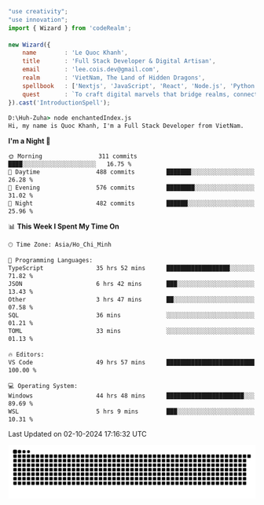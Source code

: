 <!--x axis divider-->

```js 
"use creativity";
"use innovation";
import { Wizard } from 'codeRealm';

new Wizard({
    name        : 'Le Quoc Khanh',
    title       : 'Full Stack Developer & Digital Artisan',
    email       : 'lee.cois.dev@gmail.com',
    realm       : 'VietNam, The Land of Hidden Dragons',
    spellbook   : ['Nextjs', 'JavaScript', 'React', 'Node.js', 'Python', 'Django', 'Cloud Services'],
    quest       : `To craft digital marvels that bridge realms, connect cultures, and bring imagination to life.`,
}).cast('IntroductionSpell');
```

```cmd
D:\Huh-Zuha> node enchantedIndex.js
Hi, my name is Quoc Khanh, I'm a Full Stack Developer from VietNam.
```
<!--START_SECTION:waka-->
**I'm a Night 🦉** 

```text
🌞 Morning                311 commits         ████░░░░░░░░░░░░░░░░░░░░░   16.75 % 
🌆 Daytime                488 commits         ███████░░░░░░░░░░░░░░░░░░   26.28 % 
🌃 Evening                576 commits         ████████░░░░░░░░░░░░░░░░░   31.02 % 
🌙 Night                  482 commits         ██████░░░░░░░░░░░░░░░░░░░   25.96 % 
```


📊 **This Week I Spent My Time On** 

```text
🕑︎ Time Zone: Asia/Ho_Chi_Minh

💬 Programming Languages: 
TypeScript               35 hrs 52 mins      ██████████████████░░░░░░░   71.82 % 
JSON                     6 hrs 42 mins       ███░░░░░░░░░░░░░░░░░░░░░░   13.43 % 
Other                    3 hrs 47 mins       ██░░░░░░░░░░░░░░░░░░░░░░░   07.58 % 
SQL                      36 mins             ░░░░░░░░░░░░░░░░░░░░░░░░░   01.21 % 
TOML                     33 mins             ░░░░░░░░░░░░░░░░░░░░░░░░░   01.13 % 

🔥 Editors: 
VS Code                  49 hrs 57 mins      █████████████████████████   100.00 % 

💻 Operating System: 
Windows                  44 hrs 48 mins      ██████████████████████░░░   89.69 % 
WSL                      5 hrs 9 mins        ███░░░░░░░░░░░░░░░░░░░░░░   10.31 % 
```


 Last Updated on 02-10-2024 17:16:32 UTC
<!--END_SECTION:waka-->
<picture>
  <source media="(prefers-color-scheme: dark)" srcset="https://raw.githubusercontent.com/leecois/leecois/output/github-contribution-grid-snake-dark.svg">
  <source media="(prefers-color-scheme: light)" srcset="https://raw.githubusercontent.com/leecois/leecois/output/github-contribution-grid-snake.svg">
  <img alt="github contribution grid snake animation" src="https://raw.githubusercontent.com/leecois/leecois/output/github-contribution-grid-snake.svg">
</picture>

